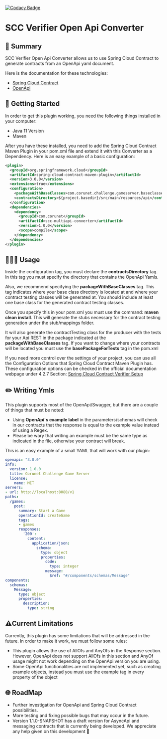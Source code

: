 [![Codacy Badge](https://app.codacy.com/project/badge/Grade/0d331d782ff849f1bdf6d71f60203eff)](https://www.codacy.com/gh/corunet/scc-multiapi-converter/dashboard?utm_source=github.com&amp;utm_medium=referral&amp;utm_content=corunet/scc-multiapi-converter&amp;utm_campaign=Badge_Grade)

# SCC Verifier Open Api Converter

## 📜 Summary

SCC Verifier Open Api Converter allows us to use Spring Cloud Contract to generate contracts from an OpenApi yaml document.

Here is the documentation for these technologies:

- [Spring Cloud Contract](https://docs.spring.io/spring-cloud-contract/docs/current/reference/html/)
- [OpenApi](https://swagger.io/specification/)

## 🚀 Getting Started

In order to get this plugin working, you need the following things installed in your computer:

- Java 11 Version
- Maven

After you have these installed, you need to add the Spring Cloud Contract Maven Plugin in your pom.xml file and extend it with this Converter as a Dependency. Here is an easy example of a basic configuration:

```xml
<plugin>
  <groupId>org.springframework.cloud</groupId>
  <artifactId>spring-cloud-contract-maven-plugin</artifactId>
  <version>3.0.0</version>
  <extensions>true</extensions>
  <configuration>
    <packageWithBaseClasses>com.corunet.challenge.gameserver.baseclasses</packageWithBaseClasses>
    <contractsDirectory>${project.basedir}/src/main/resources/api</contractsDirectory>
  </configuration>
  <dependencies>
    <dependency>
      <groupId>com.corunet</groupId>
      <artifactId>scc-multiapi-converter</artifactId>
      <version>1.0.0</version>
      <scope>compile</scope>
    </dependency>
  </dependencies>
</plugin>
```

## 🧑🏻‍💻 Usage

Inside the configuration tag, you must declare the **contractsDirectory** tag. In this tag you must specify the directory that contains the OpenApi Yamls.

Also, we recommend specifying the **packageWithBaseClasses** tag. This tag indicates where your base class directory is located at and where your contract testing classes will be generated at. You should include at least one base class for the generated contract testing classes.

Once you specify this in your pom.xml you must use the command: **maven** **clean** **install**. This will generate the stubs necessary for the contract testing generation under the stub/mappings folder.

It will also generate the contractTesting class for the producer with the tests for your Api REST in the package indicated at the **packageWithBaseClasses** tag. If you want to change where your contracts will be located you must use the **basePackageForTests** tag in the pom.xml

If you need more control over the settings of your project, you can use all the Configuration Options that Spring Cloud Contract Maven Plugin has. These configuration options can be checked in the official documentation webpage under 4.2.7 Section: [Spring Cloud Contract Verifier Setup](https://docs.spring.io/spring-cloud-contract/docs/current/reference/html/maven-project.html)

## ✏️ Writing Ymls

This plugin supports most of the OpenApi/Swagger, but there are a couple of things that must be noted:

- Using **OpenApi´s example label** in the parameters/schemas will check in our contracts that the response is equal to the example value instead of using a Regex.
- Please be wary that writing an example must be the same type as indicated in the file, otherwise your contract will break.

This is an easy example of a small YAML that will work with our plugin:

```yaml
openapi: "3.0.0"
info:
  version: 1.0.0
  title: Corunet Challenge Game Server
  license:
    name: MIT
servers:
- url: http://localhost:8080/v1
paths:
  /games:
    post:
      summary: Start a Game
      operationId: createGame
      tags:
      - games
      responses:
        '200':
          content:
            application/json:
              schema:
                type: object
                properties:
                  code:
                    type: integer
                  message:
                    $ref: "#/components/schemas/Message"
components:
  schemas:
    Message:
      type: object
      properties:
        description:
          type: string
```

## ⚠️Current Limitations

Currently, this plugin has some limitations that will be addressed in the future. In order to make it work, we must follow some rules:

- This plugin allows the use of AllOfs and AnyOfs in the Response section. However, OpenApi does not support AllOfs in this section and AnyOf usage might not work depending on the OpenApi version you are using.
- Some OpenApi functionalities are not implemented yet, such as creating example objects, instead you must use the example tag in every property of the object

## 🌐 RoadMap

- Further investigation for OpenApi and Spring Cloud Contract possibilities.
- More testing and fixing possible bugs that may occur in the future.
- Version 1.1.0-SNAPSHOT has a draft version for AsyncApi and messaging contracts that is currently being developed. We appreciate any help given on this development 💜

